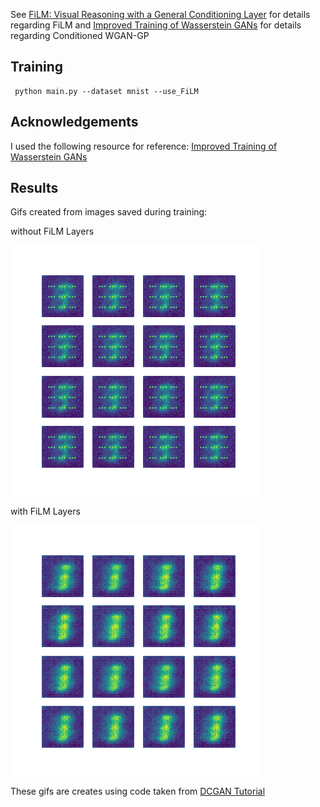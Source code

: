 See [FiLM: Visual Reasoning with a General Conditioning Layer](https://arxiv.org/pdf/1709.07871.pdf) for details regarding FiLM and [Improved Training of Wasserstein GANs](https://arxiv.org/pdf/1704.00028.pdf) for details regarding Conditioned WGAN-GP

## Training       
```                                                                                                          
 python main.py --dataset mnist --use_FiLM
``` 

## Acknowledgements

I used the following resource for reference:
[Improved Training of Wasserstein GANs](https://distill.pub/2018/feature-wise-transformations/)

## Results
Gifs created from images saved during training:


without FiLM Layers

![GIF](pics/mnist.gif)

with FiLM Layers

![GIF](pics/mnist_FiLM.gif)

These gifs are creates using code taken from 
[DCGAN Tutorial](https://www.tensorflow.org/tutorials/generative/dcgan#create_a_gif)
